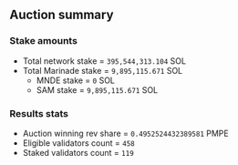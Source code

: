 ## Auction summary

### Stake amounts
- Total network stake = `395,544,313.104` SOL
- Total Marinade stake = `9,895,115.671` SOL
  - MNDE stake = `0` SOL
  - SAM stake = `9,895,115.671` SOL

### Results stats
- Auction winning rev share = `0.4952524432389581` PMPE
- Eligible validators count = `458`
- Staked validators count = `119`
